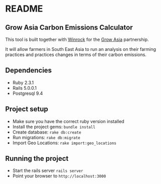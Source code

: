 # README

## Grow Asia Carbon Emissions Calculator

This tool is built together with [Winrock](https://www.winrock.org/)
for the [Grow Asia](http://growasia.org/) partnership.

It will allow farmers in South East Asia to run an analysis on their farming
practices and practices changes in terms of their carbon emissions.


## Dependencies

* Ruby 2.3.1
* Rails 5.0.0.1
* Postgresql 9.4

## Project setup

* Make sure you have the correct ruby version installed
* Install the project gems: `bundle install`
* Create database: `rake db:create`
* Run migrations: `rake db:migrate`
* Import Geo Locations: `rake import:geo_locations`


## Running the project

* Start the rails server `rails server`
* Point your browser to `http://localhost:3000`
